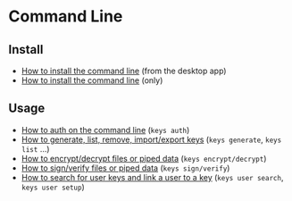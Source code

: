 # Command Line

## Install

- [How to install the command line](/docs/desktop/cli.md) (from the desktop app)
- [How to install the command line](install.md) (only)

## Usage

- [How to auth on the command line](auth.md) (`keys auth`)
- [How to generate, list, remove, import/export keys](keys.md) (`keys generate`, `keys list` ...)
- [How to encrypt/decrypt files or piped data](encrypt.md) (`keys encrypt/decrypt`)
- [How to sign/verify files or piped data](sign.md) (`keys sign/verify`)
- [How to search for user keys and link a user to a key](user.md) (`keys user search`, `keys user setup`)
